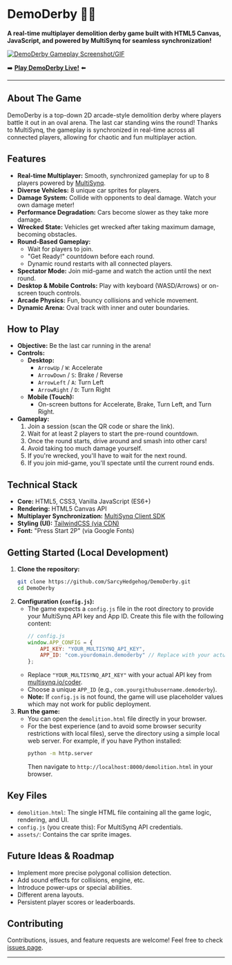 # DemoDerby 🚗💥

**A real-time multiplayer demolition derby game built with HTML5 Canvas, JavaScript, and powered by MultiSynq for seamless synchronization!**

[![DemoDerby Gameplay Screenshot/GIF](https://sarcyhedgehog.github.io/DemoDerby/screenshot.png)](https://sarcyhedgehog.github.io/DemoDerby/demolition.html)


➡️ **[Play DemoDerby Live!](https://sarcyhedgehog.github.io/DemoDerby/demolition.html)** ⬅️

---

## About The Game

DemoDerby is a top-down 2D arcade-style demolition derby where players battle it out in an oval arena. The last car standing wins the round! Thanks to MultiSynq, the gameplay is synchronized in real-time across all connected players, allowing for chaotic and fun multiplayer action.

## Features

*   **Real-time Multiplayer:** Smooth, synchronized gameplay for up to 8 players powered by [MultiSynq](https://multisynq.io/).
*   **Diverse Vehicles:** 8 unique car sprites for players.
*   **Damage System:** Collide with opponents to deal damage. Watch your own damage meter!
*   **Performance Degradation:** Cars become slower as they take more damage.
*   **Wrecked State:** Vehicles get wrecked after taking maximum damage, becoming obstacles.
*   **Round-Based Gameplay:**
    *   Wait for players to join.
    *   "Get Ready!" countdown before each round.
    *   Dynamic round restarts with all connected players.
*   **Spectator Mode:** Join mid-game and watch the action until the next round.
*   **Desktop & Mobile Controls:** Play with keyboard (WASD/Arrows) or on-screen touch controls.
*   **Arcade Physics:** Fun, bouncy collisions and vehicle movement.
*   **Dynamic Arena:** Oval track with inner and outer boundaries.

## How to Play

*   **Objective:** Be the last car running in the arena!
*   **Controls:**
    *   **Desktop:**
        *   `ArrowUp` / `W`: Accelerate
        *   `ArrowDown` / `S`: Brake / Reverse
        *   `ArrowLeft` / `A`: Turn Left
        *   `ArrowRight` / `D`: Turn Right
    *   **Mobile (Touch):**
        *   On-screen buttons for Accelerate, Brake, Turn Left, and Turn Right.
*   **Gameplay:**
    1.  Join a session (scan the QR code or share the link).
    2.  Wait for at least 2 players to start the pre-round countdown.
    3.  Once the round starts, drive around and smash into other cars!
    4.  Avoid taking too much damage yourself.
    5.  If you're wrecked, you'll have to wait for the next round.
    6.  If you join mid-game, you'll spectate until the current round ends.

## Technical Stack

*   **Core:** HTML5, CSS3, Vanilla JavaScript (ES6+)
*   **Rendering:** HTML5 Canvas API
*   **Multiplayer Synchronization:** [MultiSynq Client SDK](https://multisynq.io/docs/client/)
*   **Styling (UI):** [TailwindCSS (via CDN)](https://tailwindcss.com/)
*   **Font:** "Press Start 2P" (via Google Fonts)

## Getting Started (Local Development)

1.  **Clone the repository:**
    ```bash
    git clone https://github.com/SarcyHedgehog/DemoDerby.git
    cd DemoDerby
    ```
2.  **Configuration (`config.js`):**
    *   The game expects a `config.js` file in the root directory to provide your MultiSynq API key and App ID. Create this file with the following content:
        ```javascript
        // config.js
        window.APP_CONFIG = {
            API_KEY: "YOUR_MULTISYNQ_API_KEY",
            APP_ID: "com.yourdomain.demoderby" // Replace with your actual App ID
        };
        ```
    *   Replace `"YOUR_MULTISYNQ_API_KEY"` with your actual API key from [multisynq.io/coder](https://multisynq.io/coder).
    *   Choose a unique `APP_ID` (e.g., `com.yourgithubusername.demoderby`).
    *   **Note:** If `config.js` is not found, the game will use placeholder values which may not work for public deployment.
3.  **Run the game:**
    *   You can open the `demolition.html` file directly in your browser.
    *   For the best experience (and to avoid some browser security restrictions with local files), serve the directory using a simple local web server. For example, if you have Python installed:
        ```bash
        python -m http.server
        ```
        Then navigate to `http://localhost:8000/demolition.html` in your browser.

## Key Files

*   `demolition.html`: The single HTML file containing all the game logic, rendering, and UI.
*   `config.js` (you create this): For MultiSynq API credentials.
*   `assets/`: Contains the car sprite images.

## Future Ideas & Roadmap

*   Implement more precise polygonal collision detection.
*   Add sound effects for collisions, engine, etc.
*   Introduce power-ups or special abilities.
*   Different arena layouts.
*   Persistent player scores or leaderboards.

## Contributing

Contributions, issues, and feature requests are welcome! Feel free to check [issues page](https://github.com/SarcyHedgehog/DemoDerby/issues).


---
